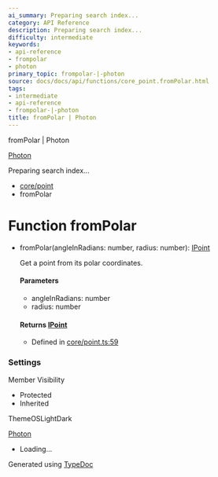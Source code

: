 ```yaml
---
ai_summary: Preparing search index...
category: API Reference
description: Preparing search index...
difficulty: intermediate
keywords:
- api-reference
- frompolar
- photon
primary_topic: frompolar-|-photon
source: docs/docs/api/functions/core_point.fromPolar.html
tags:
- intermediate
- api-reference
- frompolar-|-photon
title: fromPolar | Photon
---
```

fromPolar | Photon

[Photon](../index.md)




Preparing search index...

* [core/point](../modules/core_point.md)
* fromPolar

# Function fromPolar

* fromPolar(angleInRadians: number, radius: number): [IPoint](../interfaces/core_schema.IPoint.md)

  Get a point from its polar coordinates.

  #### Parameters

  + angleInRadians: number
  + radius: number

  #### Returns [IPoint](../interfaces/core_schema.IPoint.md)

  + Defined in [core/point.ts:59](https://github.com/mwhite454/photon/blob/main/packages/photon/src/core/point.ts#L59)

### Settings

Member Visibility

* Protected
* Inherited

ThemeOSLightDark

[Photon](../index.md)

* Loading...

Generated using [TypeDoc](https://typedoc.org/)
